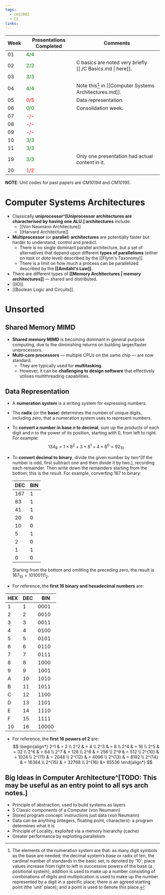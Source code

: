 ```yaml
---
tags:
  - cm12002
  - CS
links:
---
```

| Week |        Presentations Completed        | Comments |
|------|---------------------------------------|----------|
|  01  | <span style="color:green;">4/4</span> |         |
|  02  | <span style="color:green;">2/2</span> | C basics are noted very briefly [[./C Basics.md \| here]]. |
|  03  | <span style="color:green;">3/3</span> |         |
|  04  | <span style="color:green;">4/4</span> | Note this[^note] in [[Computer Systems Architectures.md]]. |
|  05  |  <span style="color:red;">0/5</span>  | Data representation. |
|  06  | <span style="color:green;">0/0</span> | Consolidation week.         |
|  07  |  <span style="color:red;">-/-</span>  |          |
|  08  |  <span style="color:red;">-/-</span>  |          |
|  09  |  <span style="color:red;">-/-</span>  |          |
|  10  | <span style="color:green;">3/3</span> |          |
|  11  | <span style="color:green;">3/3</span> |          |
|  19  | <span style="color:green;">3/3</span> | Only one presentation had actual content in it. |
|  20  | <span style="color:red;">1/2</span>   |          |


[^note]: The elements of the numeration system are that:
as many digit symbols as the base are needed;
the decimal system’s base or radix of ten, the cardinal number of standards in the basic set, is denoted by ‘10’;
place values increase from right to left in successive powers of the base (a positional system);
addition is used to make up a number consisting of combinations of digits and multiplication is used to make up the number represented by a digit in a specific place;
there is an agreed starting point (the ‘unit’ place); and
a point is used to denote this place.

**NOTE**: Unit codes for past papers are *CM10194* and *CM10195*.

# Computer Systems Architectures

- Classically **uniprocessor^[Uniprocessor architectures are characterised  by having one ALU.] architectures** include:
    - [[Von Neumann Architecture]]
    - [[Harvard Architecture]]
- **Multiprocessor** (or **parallel**) **architectures** are potentially faster but harder to understand, control and predict.
    - There is no single dominant parallel architecture, but a set of alternatives that depend upon different **types of parallelisms** (either on *task* or *data* level) described by the [[Flynn's Taxonomy]].
    - There is a limit on how much a process can be parallelized described by the **[[Amdahl's Law]]**.
- There are different types of **[[Memory Architectures | memory architectures]]** — shared and distributed.
- [[IO]].
- [[Boolean Logic and Circuits]].

# Unsorted
## Shared Memory MIMD
- **Shared memory MIMD** is becoming dominant in general purpose computing, due to the diminishing returns on building larger/faster uniprocessors.
- **Multi-core processors** — multiple CPUs on the same chip — are now standard. 
    - They are typically used for **multitasking**.
    - However, it can be **challenging to design software** that effectively utilises multithreading capabilities.

## Data Representation
- A **numeration system** is a writing system for expressing numbers.
- The **radix** (or the **base**) determines the number of unique digits, including zero, that a numeration system uses to represent numbers. 
- To **convert a number in base $n$ to decimal**, sum up the products of each digit and $n$ to the power of its position, starting with 0, from left to right. For example:
$$ 134_8 = 1 \times 8^2 + 3 \times 8^1 + 4 \times 8^0 = 92_{10} $$

- To **convert decimal to binary**, divide the given number by two^[If the number is odd, first subtract one and then divide it by two.], recording each remainder. Then write down the remainders starting from the bottom; this is the result. For example, converting 167 to binary:

    | DEC  | BIN |
    | ---- | --- |
    | 167  | 1   |
    | 83   | 1   |
    | 41   | 1   |
    | 20   | 0   |
    | 10   | 0   |
    | 5    | 1   |
    | 2    | 0   |
    | 1    | 1   |
    | 0    | 0   |

    Starting from the bottom and omitting the preceding zero, the result is $167_{10} = 10100111_2$.

- For reference, the **first 16 binary and hexadecimal numbers** are:

| HEX  | DEC     | BIN|
|------|---------| --------|
| 1    | 1       | 0001    |
| 2    | 2       | 0010    |
| 3    | 3       | 0011    |
| 4    | 4       | 0100    |
| 5    | 5       | 0101    |
| 6    | 6       | 0110    |
| 7    | 7       | 0111    |
| 8    | 8       | 1000    |
| 9    | 9       | 1001    |
| A    | 10      | 1010    |
| B    | 11      | 1011    |
| C    | 12      | 1100    |
| D    | 13      | 1101    |
| E    | 14      | 1110    |
| F    | 15      | 1111    |
| 10   | 16      | 10000   |

- For reference, the **first 16 powers of 2** are:
$$
\begin{align*}
2^1 & = 2 \\
2^2 & = 4 \\
2^3 & = 8 \\
2^4 & = 16 \\
2^5 & = 32 \\
2^6 & = 64 \\
2^7 & = 128 \\
2^8 & = 256 \\
2^9 & = 512 \\
2^{10} & = 1024 \\
2^{11} & = 2048 \\
2^{12} & = 4096 \\
2^{13} & = 8192 \\
2^{14} & = 16384 \\
2^{15} & = 32768 \\
2^{16} &= 65536
\end{align*}
$$

## Big Ideas in Computer Architecture^[TODO: This may be useful as an entry point to all sys arch notes.]
- Principle of abstraction, used to build systems as layers
- 5 Classic components of a Computer (von Neumann)
- Stored program concept: instructions just data (von Neumann)
- Data can be anything (integers, floating point, characters): a program determines what it is
- Principle of Locality, exploited via a memory hierarchy (cache)
- Greater performance by exploiting parallelism
